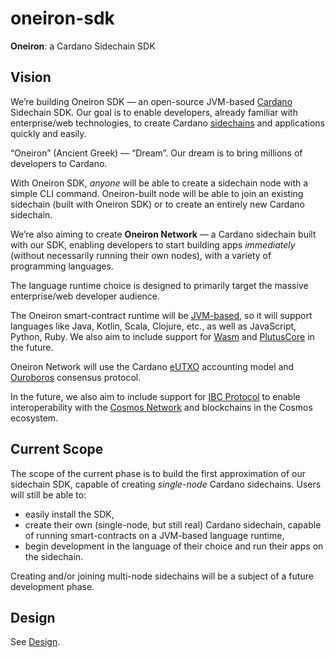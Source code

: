 # oneiron-sdk

**Oneiron**: a Cardano Sidechain SDK

## Vision

We’re building Oneiron SDK — an open-source JVM-based [Cardano](https://cardano.org) Sidechain SDK. Our goal is to
enable developers, already familiar with enterprise/web technologies, to create
Cardano [sidechains](https://eprint.iacr.org/2018/1239.pdf) and applications quickly and easily.

“Oneiron” (Ancient Greek) — “Dream”. Our dream is to bring millions of developers to Cardano.

With Oneiron SDK, _anyone_ will be able to create a sidechain node with a simple CLI command. Oneiron-built node will be
able to join an existing sidechain (built with Oneiron SDK) or to create an entirely new Cardano sidechain.

We’re also aiming to create **Oneiron Network** — a Cardano sidechain built with our SDK, enabling developers to start
building apps _immediately_ (without necessarily running their own nodes), with a variety of programming languages.

The language runtime choice is designed to primarily target the massive enterprise/web developer audience.

The Oneiron smart-contract runtime will be [JVM-based](https://www.graalvm.org), so it will support languages like Java,
Kotlin, Scala, Clojure, etc., as well as JavaScript, Python, Ruby. We also aim to include support
for [Wasm](https://webassembly.org) and [PlutusCore](https://docs.cardano.org/plutus/learn-about-plutus) in the future.

Oneiron Network will use the Cardano [eUTXO](https://docs.cardano.org/plutus/eutxo-explainer) accounting model
and [Ouroboros](https://docs.cardano.org/core-concepts/ouroboros-overview) consensus protocol.

In the future, we also aim to include support for [IBC Protocol](https://ibcprotocol.org) to enable interoperability
with the [Cosmos Network](https://cosmos.network) and blockchains in the Cosmos ecosystem.

## Current Scope

The scope of the current phase is to build the first approximation of our sidechain SDK, capable of creating 
_single-node_ Cardano sidechains. Users will still be able to:

- easily install the SDK,
- create their own (single-node, but still real) Cardano sidechain, capable of running smart-contracts on a JVM-based
  language runtime,
- begin development in the language of their choice and run their apps on the sidechain.

Creating and/or joining multi-node sidechains will be a subject of a future development phase.

## Design

See [Design](./design).
